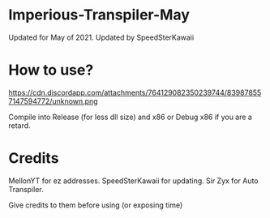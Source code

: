 # Imperious-Transpiler-May

Updated for May of 2021. Updated by SpeedSterKawaii

# How to use?

https://cdn.discordapp.com/attachments/764129082350239744/839878557147594772/unknown.png

Compile into Release (for less dll size) and x86 or Debug x86 if you are a retard.

# Credits

MellonYT for ez addresses.
SpeedSterKawaii for updating.
Sir Zyx for Auto Transpiler.

Give credits to them before using (or exposing time)
